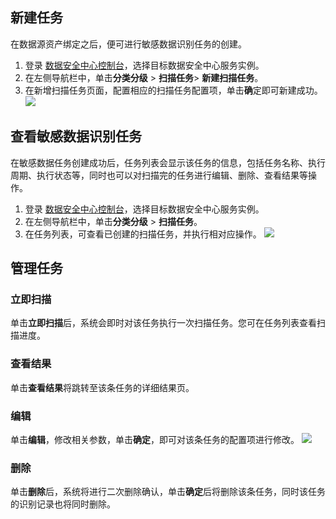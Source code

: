 ## 新建任务
在数据源资产绑定之后，便可进行敏感数据识别任务的创建。
1. 登录 [数据安全中心控制台](https://console.cloud.tencent.com/dsgc/overview)，选择目标数据安全中心服务实例。
2. 在左侧导航栏中，单击**分类分级** > **扫描任务**> **新建扫描任务**。
3. 在新增扫描任务页面，配置相应的扫描任务配置项，单击**确**定即可新建成功。
![](https://qcloudimg.tencent-cloud.cn/raw/6917d019104a38e07984fe2db1c51c77.png)

## 查看敏感数据识别任务
在敏感数据任务创建成功后，任务列表会显示该任务的信息，包括任务名称、执行周期、执行状态等，同时也可以对扫描完的任务进行编辑、删除、查看结果等操作。
1. 登录 [数据安全中心控制台](https://console.cloud.tencent.com/dsgc/overview)，选择目标数据安全中心服务实例。
2. 在左侧导航栏中，单击**分类分级** > **扫描任务**。
3. 在任务列表，可查看已创建的扫描任务，并执行相对应操作。
![](https://qcloudimg.tencent-cloud.cn/raw/32eb16849446620f392237547c169e3f.png)

## 管理任务
### 立即扫描
单击**立即扫描**后，系统会即时对该任务执行一次扫描任务。您可在任务列表查看扫描进度。

### 查看结果
单击**查看结果**将跳转至该条任务的详细结果页。

### 编辑
单击**编辑**，修改相关参数，单击**确定**，即可对该条任务的配置项进行修改。
![](https://qcloudimg.tencent-cloud.cn/raw/c817075fe0efd04a5eddbaa97ee45e70.png)

### 删除
单击**删除**后，系统将进行二次删除确认，单击**确定**后将删除该条任务，同时该任务的识别记录也将同时删除。

